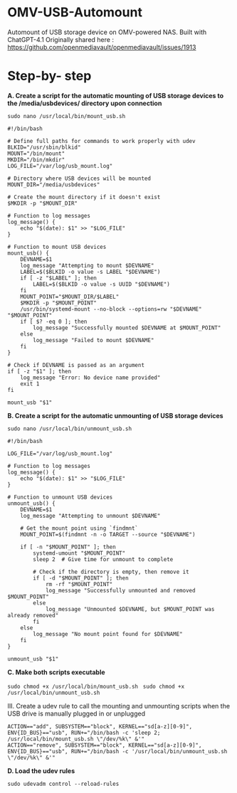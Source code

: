# OMV-USB-Automount
Automount of USB storage device on OMV-powered NAS.
Built with ChatGPT-4.1
Originally shared here : https://github.com/openmediavault/openmediavault/issues/1913

# Step-by- step

**A. Create a script for the automatic mounting of USB storage devices to the /media/usbdevices/ directory upon connection**

`sudo nano /usr/local/bin/mount_usb.sh
`

```
#!/bin/bash

# Define full paths for commands to work properly with udev
BLKID="/usr/sbin/blkid"
MOUNT="/bin/mount"
MKDIR="/bin/mkdir"
LOG_FILE="/var/log/usb_mount.log"

# Directory where USB devices will be mounted
MOUNT_DIR="/media/usbdevices"

# Create the mount directory if it doesn't exist
$MKDIR -p "$MOUNT_DIR"

# Function to log messages
log_message() {
    echo "$(date): $1" >> "$LOG_FILE"
}

# Function to mount USB devices
mount_usb() {
    DEVNAME=$1
    log_message "Attempting to mount $DEVNAME"
    LABEL=$($BLKID -o value -s LABEL "$DEVNAME")
    if [ -z "$LABEL" ]; then
        LABEL=$($BLKID -o value -s UUID "$DEVNAME")
    fi
    MOUNT_POINT="$MOUNT_DIR/$LABEL"
    $MKDIR -p "$MOUNT_POINT"
    /usr/bin/systemd-mount --no-block --options=rw "$DEVNAME" "$MOUNT_POINT"
    if [ $? -eq 0 ]; then
        log_message "Successfully mounted $DEVNAME at $MOUNT_POINT"
    else
        log_message "Failed to mount $DEVNAME"
    fi
}

# Check if DEVNAME is passed as an argument
if [ -z "$1" ]; then
    log_message "Error: No device name provided"
    exit 1
fi

mount_usb "$1"
```

**B. Create a script for the automatic unmounting of USB storage devices**

`sudo nano /usr/local/bin/unmount_usb.sh
`

```
#!/bin/bash

LOG_FILE="/var/log/usb_mount.log"

# Function to log messages
log_message() {
    echo "$(date): $1" >> "$LOG_FILE"
}

# Function to unmount USB devices
unmount_usb() {
    DEVNAME=$1
    log_message "Attempting to unmount $DEVNAME"

    # Get the mount point using `findmnt`
    MOUNT_POINT=$(findmnt -n -o TARGET --source "$DEVNAME")

    if [ -n "$MOUNT_POINT" ]; then
        systemd-umount "$MOUNT_POINT"
        sleep 2  # Give time for unmount to complete

        # Check if the directory is empty, then remove it
        if [ -d "$MOUNT_POINT" ]; then
            rm -rf "$MOUNT_POINT"
            log_message "Successfully unmounted and removed $MOUNT_POINT"
        else
            log_message "Unmounted $DEVNAME, but $MOUNT_POINT was already removed"
        fi
    else
        log_message "No mount point found for $DEVNAME"
    fi
}

unmount_usb "$1"
```


**C. Make both scripts executable**

`sudo chmod +x /usr/local/bin/mount_usb.sh
`
`sudo chmod +x /usr/local/bin/unmount_usb.sh
`


III. Create a udev rule to call the mounting and unmounting scripts when the USB drive is manually plugged in or unplugged

```
ACTION=="add", SUBSYSTEM=="block", KERNEL=="sd[a-z][0-9]", ENV{ID_BUS}=="usb", RUN+="/bin/bash -c 'sleep 2; /usr/local/bin/mount_usb.sh \"/dev/%k\" &'"
ACTION=="remove", SUBSYSTEM=="block", KERNEL=="sd[a-z][0-9]", ENV{ID_BUS}=="usb", RUN+="/bin/bash -c '/usr/local/bin/unmount_usb.sh \"/dev/%k\" &'"
```

**D. Load the udev rules**

`sudo udevadm control --reload-rules
`
